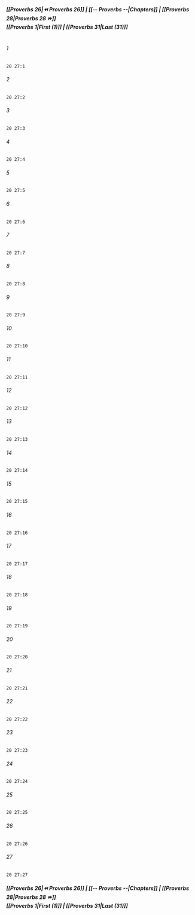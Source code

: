 
##### **[[Proverbs 26|⏪ Proverbs 26]] | [[-- Proverbs --|Chapters]] | [[Proverbs 28|Proverbs 28 ⏩]]**<br>**[[Proverbs 1|First (1)]] | [[Proverbs 31|Last (31)]]**<br><br>

###### 1
``` verse
20 27:1
```
###### 2
``` verse
20 27:2
```
###### 3
``` verse
20 27:3
```
###### 4
``` verse
20 27:4
```
###### 5
``` verse
20 27:5
```
###### 6
``` verse
20 27:6
```
###### 7
``` verse
20 27:7
```
###### 8
``` verse
20 27:8
```
###### 9
``` verse
20 27:9
```
###### 10
``` verse
20 27:10
```
###### 11
``` verse
20 27:11
```
###### 12
``` verse
20 27:12
```
###### 13
``` verse
20 27:13
```
###### 14
``` verse
20 27:14
```
###### 15
``` verse
20 27:15
```
###### 16
``` verse
20 27:16
```
###### 17
``` verse
20 27:17
```
###### 18
``` verse
20 27:18
```
###### 19
``` verse
20 27:19
```
###### 20
``` verse
20 27:20
```
###### 21
``` verse
20 27:21
```
###### 22
``` verse
20 27:22
```
###### 23
``` verse
20 27:23
```
###### 24
``` verse
20 27:24
```
###### 25
``` verse
20 27:25
```
###### 26
``` verse
20 27:26
```
###### 27
``` verse
20 27:27
```

##### **[[Proverbs 26|⏪ Proverbs 26]] | [[-- Proverbs --|Chapters]] | [[Proverbs 28|Proverbs 28 ⏩]]**<br>**[[Proverbs 1|First (1)]] | [[Proverbs 31|Last (31)]]**
